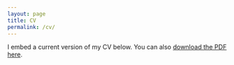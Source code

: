 ```yaml
---
layout: page
title: CV
permalink: /cv/
---
```


I embed a current version of my CV below. You can also [download the PDF here](/files/rana_resume.pdf).


<object data="/files/rana_resume.pdf" type="application/pdf" width="100%" height="900px">


